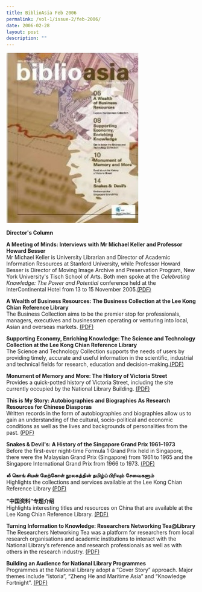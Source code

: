 ```yaml
---
title: BiblioAsia Feb 2006
permalink: /vol-1/issue-2/feb-2006/
date: 2006-02-28
layout: post
description: ""
---
```

<img style="width: 350px; height: 450px;" src="/images/vol-1-issue-2/capture1.jpg">

<a style="text-decoration: none; font-weight: bold;" href="/vol-1/issue2/feb-2006/director-column/">Director's Column</a>		

**A Meeting of Minds: Interviews with Mr Michael Keller and Professor Howard Besser**<br> Mr Michael Keller is University Librarian and Director of Academic Information Resources at Stanford University, while Professor Howard Besser is Director of Moving Image Archive and Preservation Program, New York University's Tisch School of Arts. Both men spoke at the *Celebrating Knowledge: The Power and Potential* conference held at the InterContinental Hotel from 13 to 15 November 2005.[(PDF)](/files/pdf/vol-1/issue-2/v1-issue2_Meeting%20Minds.pdf)

**A Wealth of Business Resources: The Business Collection at the Lee Kong Chian Reference Library**<br>The Business Collection aims to be the premier stop for professionals, managers, executives and businessmen operating or venturing into local, Asian and overseas markets. [(PDF)](/files/pdf/vol-1/issue-2/v1-issue2_BusinessResources.pdf)

**Supporting Economy, Enriching Knowledge: The Science and Technology Collection at the Lee Kong Chian Reference Library**<br> The Science and Technology Collection supports the needs of users by providing timely, accurate and useful information in the scientific, industrial and technical fields for research, education and decision-making.[(PDF)](/files/pdf/vol-1/issue-2/v1-issue2_Supporting%20Economy.pdf)

<a style="text-decoration: none; font-weight: bold;" href="/vol-1/issue2/feb-2006/monument-memory-history-victoria-street/">Monument of Memory and More: The History of Victoria Street</a><br> Provides a quick-potted history of Victoria Street, including the site currently occupied by the National Library Building.  [(PDF)](/files/pdf/vol-1/issue-2/v1-issue2_MonumentMemory.pdf)

<a style="text-decoration: none; font-weight: bold;" href="/vol-1/issue2/feb-2006/autobiographies-biographies-chinese-diaspora/">This is My Story: Autobiographies and Biographies As Research Resources for Chinese Diasporas</a><br>Written records in the form of autobiographies and biographies allow us to gain an
understanding of the cultural, socio-political and economic conditions as well as the lives and backgrounds of personalities from the past. 
 [(PDF)](/files/pdf/vol-1/issue-2/v1-issue2-AutobiographiesBiographies.pdf)
 
<a style="text-decoration: none; font-weight: bold;" href="/vol-1/issue2/feb-2006/snake-devil-grand-prix/">Snakes &amp; Devil's: A History of the Singapore Grand Prix 1961–1973</a> <br>Before the first-ever night-time Formula 1 Grand Prix held in Singapore, there were the Malaysian Grand Prix (Singapore) from 1961 to 1965 and the Singapore International
Grand Prix from 1966 to 1973.
 [(PDF)](/files/pdf/vol-1/issue-2/v1-issue2_GrandPrix.pdf)

**லீ கொங் சியன் மேற்கோள் நூலகத்தின் தமிழ்ப் பிரிவும் சேவைகளும்**<br> Highlights the collections and services available at the Lee Kong Chian Reference Library  [(PDF)](/files/pdf/vol-1/issue-2/v1-issue2_Tamil.pdf)

**“中国资料”专题介绍**<br>Highlights interesting titles and resources on China that are available at the Lee Kong Chian Reference Library. [(PDF)](/files/pdf/vol-1/issue-2/v1-issue2_Chinese.pdf)

**Turning Information to Knowledge: Researchers Networking Tea@Library**<br> The Researchers Networking Tea was a platform for researchers from local research organisations and academic institutions to interact with the National Library’s reference
and research professionals as well as with others in the research industry.
[(PDF)](/files/pdf/vol-1/issue-2/v1-issue%202_Turninginformation.pdf)

**Building an Audience for National Library Programmes**<br> Programmes at the National Library adopt a “Cover Story” approach. Major themes include “Istoria”, “Zheng He and Maritime Asia” and “Knowledge Fortnight”.  [(PDF)](/files/pdf/vol-1/issue-2/v1-issue2_Buildingaudience.pdf)